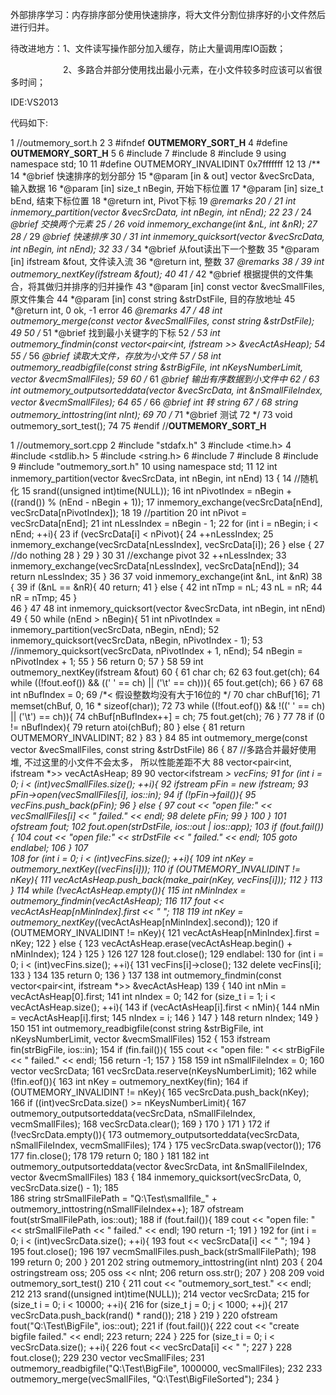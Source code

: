 外部排序学习：内存排序部分使用快速排序，将大文件分割位排序好的小文件然后进行归并。

待改进地方：1、文件读写操作部分加入缓存，防止大量调用库IO函数；

　　　　　　2、多路合并部分使用找出最小元素，在小文件较多时应该可以省很多时间；

IDE:VS2013

代码如下:

1 //outmemory_sort.h
 2 
 3 #ifndef __OUTMEMORY_SORT_H__
 4 #define __OUTMEMORY_SORT_H__
 5 
 6 #include <vector>
 7 #include <string>
 8 #include <fstream>
 9 using namespace std;
10 
11 #define OUTMEMORY_INVALIDINT 0x7fffffff
12 
13 /**
14  *@brief 快速排序的划分部分
15  *@param [in & out] vector<int> &vecSrcData, 输入数据
16  *@param [in] size_t nBegin, 开始下标位置
17  *@param [in] size_t bEnd, 结束下标位置
18  *@return int, Pivot下标
19  *@remarks
20  */
21 int inmemory_partition(vector<int> &vecSrcData, int nBegin, int nEnd);
22 
23 /**
24  *@brief 交换两个元素
25  */
26 void inmemory_exchange(int &nL, int &nR);
27 
28 /**
29  *@brief 快速排序
30  */
31 int inmemory_quicksort(vector<int> &vecSrcData, int nBegin, int nEnd);
32 
33 /**
34  *@brief 从fout读出下一个整数
35  *@param [in] ifstream &fout, 文件读入流
36  *@return int, 整数
37  *@remarks
38  */
39 int outmemory_nextKey(ifstream &fout);
40 
41 /**
42  *@brief 根据提供的文件集合，将其做归并排序的归并操作
43  *@param [in] const vector<string> &vecSmallFiles, 原文件集合
44  *@param [in] const string &strDstFile, 目的存放地址
45  *@return int, 0 ok, -1 error
46  *@remarks
47  */
48 int outmemory_merge(const vector<string> &vecSmallFiles, const string &strDstFile);
49 
50 /**
51  *@brief 找到最小关键字的下标
52  */
53 int outmemory_findmin(const vector<pair<int, ifstream *>> &vecActAsHeap);
54 
55 /**
56  *@brief 读取大文件，存放为小文件
57  */
58 int outmemory_readbigfile(const string &strBigFile, int nKeysNumberLimit, vector<string> &vecmSmallFiles);
59 
60 /**
61  *@brief 输出有序数据到小文件中
62  */
63 int outmemory_outputsorteddata(vector<int> &vecSrcData, int &nSmallFileIndex, vector<string> &vecmSmallFiles);
64 
65 /**
66  *@brief int 转 string
67  */
68 string outmemory_inttostring(int nInt);
69 
70 /**
71  *@brief 测试
72  */
73 void outmemory_sort_test();
74 
75 #endif //__OUTMEMORY_SORT_H__

1 //outmemory_sort.cpp
  2 #include "stdafx.h"
  3 #include <time.h>
  4 #include <stdlib.h>
  5 #include <string.h>
  6 #include <iomanip>
  7 #include <iostream>
  8 #include <sstream>
  9 #include "outmemory_sort.h"
 10 using namespace std;
 11 
 12 int inmemory_partition(vector<int> &vecSrcData, int nBegin, int nEnd)
 13 {
 14     //随机化
 15     srand((unsigned int)time(NULL));
 16     int nPivotIndex = nBegin + ((rand()) % (nEnd - nBegin + 1)); 
 17     inmemory_exchange(vecSrcData[nEnd], vecSrcData[nPivotIndex]);
 18 
 19     //partition
 20     int nPivot = vecSrcData[nEnd];
 21     int nLessIndex = nBegin - 1;
 22     for (int i = nBegin; i < nEnd; ++i){
 23         if (vecSrcData[i] < nPivot){
 24             ++nLessIndex;
 25             inmemory_exchange(vecSrcData[nLessIndex], vecSrcData[i]);
 26         } else {
 27             //do nothing
 28         }
 29     }
 30 
 31     //exchange pivot
 32     ++nLessIndex;
 33     inmemory_exchange(vecSrcData[nLessIndex], vecSrcData[nEnd]);
 34     return nLessIndex;
 35 }
 36 
 37 void inmemory_exchange(int &nL, int &nR)
 38 {
 39     if (&nL == &nR){
 40         return;
 41     } else {
 42         int nTmp = nL;
 43         nL = nR;
 44         nR = nTmp;
 45     }     
 46 }
 47 
 48 int inmemory_quicksort(vector<int> &vecSrcData, int nBegin, int nEnd)
 49 {
 50     while (nEnd > nBegin){
 51         int nPivotIndex = inmemory_partition(vecSrcData, nBegin, nEnd);
 52         inmemory_quicksort(vecSrcData, nBegin, nPivotIndex - 1);
 53         //inmemory_quicksort(vecSrcData, nPivotIndex + 1, nEnd);
 54         nBegin = nPivotIndex + 1;
 55     }
 56     return 0;
 57 }
 58 
 59 int outmemory_nextKey(ifstream &fout)
 60 {
 61     char ch;
 62 
 63     fout.get(ch);
 64     while ((!fout.eof()) && ((' ' == ch) || ('\t' == ch))){
 65         fout.get(ch);
 66     }
 67 
 68     int nBufIndex = 0;
 69     /*< 假设整数均没有大于16位的 */
 70     char chBuf[16];
 71     memset(chBuf, 0, 16 *  sizeof(char));
 72 
 73     while ((!fout.eof()) && !((' ' == ch) || ('\t') == ch)){
 74         chBuf[nBufIndex++] = ch;
 75         fout.get(ch);
 76     }
 77 
 78     if (0 != nBufIndex){
 79         return atoi(chBuf);
 80     } else {
 81         return OUTMEMORY_INVALIDINT;
 82     }
 83 }
 84 
 85 int outmemory_merge(const vector<string> &vecSmallFiles, const string &strDstFile)
 86 {
 87     //多路合并最好使用堆, 不过这里的小文件不会太多， 所以性能差距不大
 88     vector<pair<int, ifstream *>> vecActAsHeap;
 89 
 90     vector<ifstream *> vecFins;
 91     for (int i = 0; i < (int)vecSmallFiles.size(); ++i){
 92         ifstream *pFin = new ifstream;
 93         pFin->open(vecSmallFiles[i], ios::in);
 94         if (!pFin->fail()){
 95             vecFins.push_back(pFin);
 96         } else {
 97             cout << "open file:" << vecSmallFiles[i] << " failed." << endl;
 98             delete pFin;
 99         }
100     }
101     ofstream fout;
102     fout.open(strDstFile, ios::out | ios::app);
103     if (fout.fail()){
104         cout << "open file:" << strDstFile << " failed." << endl;
105         goto endlabel;
106     }
107     
108     for (int i = 0; i < (int)vecFins.size(); ++i){
109         int nKey = outmemory_nextKey(*(vecFins[i]));
110         if (OUTMEMORY_INVALIDINT != nKey){
111             vecActAsHeap.push_back(make_pair(nKey, vecFins[i]));
112         }
113     }
114     while (!vecActAsHeap.empty()){
115         int nMinIndex = outmemory_findmin(vecActAsHeap);
116 
117         fout << vecActAsHeap[nMinIndex].first << " ";
118 
119         int nKey = outmemory_nextKey(*(vecActAsHeap[nMinIndex].second));
120         if (OUTMEMORY_INVALIDINT != nKey){
121             vecActAsHeap[nMinIndex].first = nKey;
122         } else {
123             vecActAsHeap.erase(vecActAsHeap.begin() + nMinIndex);
124         }
125     }
126 
127 
128     fout.close();
129 endlabel:
130     for (int i = 0; i < (int)vecFins.size(); ++i){
131         vecFins[i]->close();
132         delete vecFins[i];
133     }
134 
135     return 0;
136 }
137 
138 int outmemory_findmin(const vector<pair<int, ifstream *>> &vecActAsHeap)
139 {
140     int nMin = vecActAsHeap[0].first;
141     int nIndex = 0;
142     for (size_t i = 1; i < vecActAsHeap.size(); ++i){
143         if (vecActAsHeap[i].first < nMin){
144             nMin = vecActAsHeap[i].first;
145             nIndex = i;
146         }
147     }
148     return nIndex;
149 }
150 
151 int outmemory_readbigfile(const string &strBigFile, int nKeysNumberLimit, vector<string> &vecmSmallFiles)
152 {
153     ifstream fin(strBigFile, ios::in);
154     if (fin.fail()){
155         cout << "open file: " << strBigFile << " failed." << endl;
156         return -1;
157     }
158 
159     int nSmallFileIndex = 0;
160     vector<int> vecSrcData;
161     vecSrcData.reserve(nKeysNumberLimit);
162     while (!fin.eof()){
163         int nKey = outmemory_nextKey(fin);
164         if (OUTMEMORY_INVALIDINT != nKey){
165             vecSrcData.push_back(nKey);
166             if ((int)vecSrcData.size() >= nKeysNumberLimit){
167                 outmemory_outputsorteddata(vecSrcData, nSmallFileIndex, vecmSmallFiles);
168                 vecSrcData.clear();
169             }
170         }
171     }
172     if (!vecSrcData.empty()){
173         outmemory_outputsorteddata(vecSrcData, nSmallFileIndex, vecmSmallFiles);
174     }
175     vecSrcData.swap(vector<int>());
176 
177     fin.close();
178 
179     return 0;
180 }
181 
182 int outmemory_outputsorteddata(vector<int> &vecSrcData, int &nSmallFileIndex, vector<string> &vecmSmallFiles)
183 {
184     inmemory_quicksort(vecSrcData, 0, vecSrcData.size() - 1);
185                 
186     string strSmallFilePath = "Q:\\Test\\smallfile_" + outmemory_inttostring(nSmallFileIndex++);
187     ofstream fout(strSmallFilePath, ios::out);
188     if (fout.fail()){
189         cout << "open file: " << strSmallFilePath << " failed." << endl;
190         return -1;
191     }
192     for (int i = 0; i < (int)vecSrcData.size(); ++i){
193         fout << vecSrcData[i] << " ";
194     }
195     fout.close();
196 
197     vecmSmallFiles.push_back(strSmallFilePath);
198 
199     return 0;
200 }
201 
202 string outmemory_inttostring(int nInt)
203 {
204     ostringstream oss;
205     oss << nInt;
206     return oss.str();
207 }
208 
209 void outmemory_sort_test()
210 {
211     cout << "outmemory_sort_test." << endl;
212 
213     srand((unsigned int)time(NULL));
214     vector<int> vecSrcData;
215     for (size_t i = 0; i < 10000; ++i){
216         for (size_t j = 0; j < 1000; ++j){
217             vecSrcData.push_back(rand() * rand());
218         }
219     }
220     ofstream fout("Q:\\Test\\BigFile", ios::out);
221     if (fout.fail()){
222         cout << "create bigfile failed." << endl;
223         return;
224     }
225     for (size_t i = 0; i < vecSrcData.size(); ++i){
226         fout << vecSrcData[i] << " ";
227     }
228     fout.close();
229 
230     vector<string> vecSmallFiles;
231     outmemory_readbigfile("Q:\\Test\\BigFile", 1000000, vecSmallFiles);
232 
233     outmemory_merge(vecSmallFiles, "Q:\\Test\\BigFileSorted");
234 }